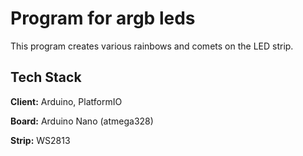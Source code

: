 # Program for argb leds

This program creates various rainbows and comets on the LED strip.

## Tech Stack

**Client:** Arduino, PlatformIO

**Board:** Arduino Nano (atmega328)

**Strip:** WS2813
